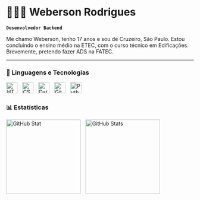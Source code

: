# 👩🏻‍💻 Weberson Rodrigues

**`Desenvolvedor Backend`**

Me chamo Weberson, tenho 17 anos e sou de Cruzeiro, São Paulo. Estou concluindo o ensino médio na ETEC, com o curso técnico em Edificações. Brevemente, pretendo fazer ADS na FATEC.
<p align="left">

---

### 🤖 Linguagens e Tecnologias

<img 
    align="left" 
    alt="HTML"
    title="HTML" 
    width="30px" 
    style="padding-right: 10px;" 
    src="https://cdn.jsdelivr.net/gh/devicons/devicon@latest/icons/html5/html5-original.svg" 
/>
<img 
    align="left" 
    alt="CSS" 
    title="CSS"
    width="30px" 
    style="padding-right: 10px;" 
    src="https://cdn.jsdelivr.net/gh/devicons/devicon@latest/icons/css3/css3-original.svg" 
/>
<img 
    align="left" 
    alt="DataScience" 
    title="DataScience"
    width="30px" 
    style="padding-right: 10px;" 
    src="https://cdn-icons-png.freepik.com/512/8649/8649626.png?ga=GA1.1.869431804.1754154943" 
/>
<img 
    align="left" 
    alt="Git" 
    title="Git"
    width="30px" 
    style="padding-right: 10px;" 
    src="https://cdn.jsdelivr.net/gh/devicons/devicon@latest/icons/git/git-original.svg" 
/>
<img 
    align="left" 
    alt="Python" 
    title="Python"
    width="30px" 
    style="padding-right: 10px;" 
    src="https://cdn.jsdelivr.net/gh/devicons/devicon@latest/icons/python/python-original.svg" 
/>

<br/>
<br/>

### 📊 Estatísticas

<p>
  <img 
    align="left" 
    alt="GitHub Stat" 
    height="200" 
    style="padding-right: 10px;" 
    src="https://github-readme-stats.vercel.app/api?username=WebersonRodrigues7&show_icons=true&theme=tokyonight&include_all_commits=true&locale=pt-br" 
  />

<img 
      align="left" 
      alt="GitHub Stats" 
      height="200" 
      src="https://github-readme-stats.vercel.app/api/top-langs/?username=WebersonRodrigues7&theme=tokyonight&layout=compact&custom_title=Tecnologias&langs_count=9" 
  />
</p>
